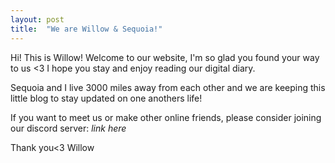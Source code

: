```yaml
---
layout: post
title:  "We are Willow & Sequoia!"
---
```


Hi! This is Willow! Welcome to our website, I'm so glad you found your way to us <3 I hope you stay and enjoy reading our digital diary. 

Sequoia and I live 3000 miles away from each other and we are keeping this little blog to stay updated on one anothers life! 

If you want to meet us or make other online friends, please consider joining our discord server: *link here* 

Thank you<3
Willow

